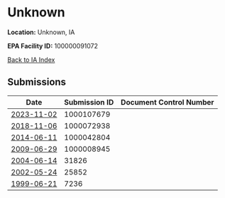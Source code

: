 # Unknown

**Location:** Unknown, IA

**EPA Facility ID:** 100000091072

[Back to IA Index](../../index.md)

## Submissions

| Date | Submission ID | Document Control Number |
|------|--------------|-------------------------|
| [2023-11-02](submissions/1000107679.md) | 1000107679 |  |
| [2018-11-06](submissions/1000072938.md) | 1000072938 |  |
| [2014-06-11](submissions/1000042804.md) | 1000042804 |  |
| [2009-06-29](submissions/1000008945.md) | 1000008945 |  |
| [2004-06-14](submissions/31826.md) | 31826 |  |
| [2002-05-24](submissions/25852.md) | 25852 |  |
| [1999-06-21](submissions/7236.md) | 7236 |  |
